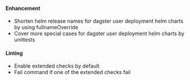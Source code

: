 #### Enhancement
- Shorten helm release names for dagster user deployment helm charts by using fullnameOverride
- Cover more special cases for dagster user deployment helm charts by unittests

#### Linting

- Enable extended checks by default
- Fail command if one of the extended checks fail
